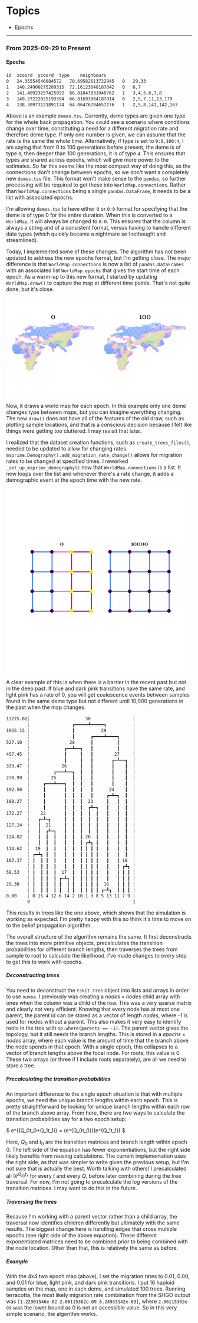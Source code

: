 # Topics

- Epochs

---

### From 2025-09-29 to Present

#### Epochs

```
id	xcoord	ycoord	type	neighbours
0	24.35554546084572	70.69582613722945	0	29,33
1	140.24900275289315	72.16123648187042	0	6,7
2	141.40923257425092	66.81847831948762	1	3,4,5,6,7,8
3	149.27222925193394	66.81693984187014	0	2,5,7,11,13,179
4	138.30973121891174	64.06476794657276	1	2,5,8,141,142,163
```

Above is an example `demes.tsv`. Currently, deme types are given one type for the whole back propagation. You could see a scenario where conditions change over time, constituting a need for a different migration rate and therefore deme type. If only one number is given, we can assume that the rate is the same the whole time. Alternatively, if type is set to `0:0,100:4`, I am saying that from 0 to 100 generations before present, the deme is of type `0`, then deeper than 100 generations, it is of type `4`. This ensures that types are shared across epochs, which will give more power to the estimates. So far this seems like the most compact way of doing this, as the connections don't change between epochs, so we don't want a completely new `demes.tsv` file. This format won't make sense to the `pandas`, so further processing will be required to get these into `WorldMap.connections`. Rather than `WorldMap.connections` being a single `pandas.DataFrame`, it needs to be a list with associated epochs.

I'm allowing `demes.tsv` to have either `0` or `0:0` format for specifying that the deme is of type 0 for the entire duration. When this is converted to a `WorldMap`, it will always be changed to `0:0`. This ensures that the column is always a string and of a consistent format, versus having to handle different data types (which quickly became a nightmare so I rethought and streamlined).

Today, I implemented some of these changes. The algorithm has not been updated to address the new epochs format, but I'm getting close. The major difference is that `WorldMap.connections` is now a list of `pandas.DataFrames` with an associated list `WorldMap.epochs` that gives the start time of each epoch. As a warm-up to this new format, I started by updating `WorldMap.draw()` to capture the map at different time points. That's not quite done, but it's close.

![World Map With Epochs](assets/epochs/figures/world_map_epochs.png)

Now, it draws a world map for each epoch. In this example only one deme changes type between maps, but you can imagine everything changing. The new `draw()` does not have all of the features of the old draw, such as plotting sample locations, and that is a conscious decision because I felt like things were getting too cluttered. I may revisit that later.

I realized that the dataset creation functions, such as `create_trees_files()`, needed to be updated to allow for changing rates. `msprime.Demography().add_migration_rate_change()` allows for migration rates to be changed at specified times. I reworked `_set_up_msprime_demography()` now that `WorldMap.connections` is a list. It now loops over the list and whenever there's a rate change, it adds a demographic event at the epoch time with the new rate.

![World map with a barrier in the recent past](assets/epochs/figures/world_map_barrier.png)

A clear example of this is when there is a barrier in the recent past but not in the deep past. If blue and dark pink transitions have the same rate, and light pink has a rate of 0, you will get coalescence events between samples found in the same deme type but not different until 10,000 generations in the past when the map changes.

```
13275.02┊                     30                ┊
        ┊                ┏━━━━━┻━━━━━┓          ┊
1055.15 ┊                ┃          29          ┊
        ┊                ┃      ┏━━━━┻━━━━┓     ┊
527.10  ┊               28      ┃         ┃     ┊
        ┊             ┏━━┻━━┓   ┃         ┃     ┊
457.45  ┊             ┃     ┃   ┃        27     ┊
        ┊             ┃     ┃   ┃       ┏━┻━━┓  ┊
333.47  ┊            26     ┃   ┃       ┃    ┃  ┊
        ┊         ┏━━━┻━━┓  ┃   ┃       ┃    ┃  ┊
238.99  ┊        25      ┃  ┃   ┃       ┃    ┃  ┊
        ┊     ┏━━━┻━━━┓  ┃  ┃   ┃       ┃    ┃  ┊
192.50  ┊     ┃       ┃  ┃  ┃   ┃      24    ┃  ┊
        ┊     ┃       ┃  ┃  ┃   ┃     ┏━┻━┓  ┃  ┊
188.27  ┊     ┃       ┃  ┃  ┃  23     ┃   ┃  ┃  ┊
        ┊     ┃       ┃  ┃  ┃  ┏┻━┓   ┃   ┃  ┃  ┊
172.27  ┊    22       ┃  ┃  ┃  ┃  ┃   ┃   ┃  ┃  ┊
        ┊   ┏━┻━┓     ┃  ┃  ┃  ┃  ┃   ┃   ┃  ┃  ┊
127.24  ┊   ┃  21     ┃  ┃  ┃  ┃  ┃   ┃   ┃  ┃  ┊
        ┊   ┃  ┏┻━┓   ┃  ┃  ┃  ┃  ┃   ┃   ┃  ┃  ┊
124.82  ┊   ┃  ┃  ┃   ┃  ┃  ┃ 20  ┃   ┃   ┃  ┃  ┊
        ┊   ┃  ┃  ┃   ┃  ┃  ┃ ┏┻┓ ┃   ┃   ┃  ┃  ┊
114.62  ┊  19  ┃  ┃   ┃  ┃  ┃ ┃ ┃ ┃   ┃   ┃  ┃  ┊
        ┊ ┏━┻┓ ┃  ┃   ┃  ┃  ┃ ┃ ┃ ┃   ┃   ┃  ┃  ┊
107.37  ┊ ┃  ┃ ┃  ┃   ┃  ┃  ┃ ┃ ┃ ┃   ┃   ┃ 18  ┊
        ┊ ┃  ┃ ┃  ┃   ┃  ┃  ┃ ┃ ┃ ┃   ┃   ┃ ┏┻┓ ┊
58.53   ┊ ┃  ┃ ┃  ┃  17  ┃  ┃ ┃ ┃ ┃   ┃   ┃ ┃ ┃ ┊
        ┊ ┃  ┃ ┃  ┃ ┏━┻┓ ┃  ┃ ┃ ┃ ┃   ┃   ┃ ┃ ┃ ┊
29.30   ┊ ┃  ┃ ┃  ┃ ┃  ┃ ┃  ┃ ┃ ┃ ┃  16   ┃ ┃ ┃ ┊
        ┊ ┃  ┃ ┃  ┃ ┃  ┃ ┃  ┃ ┃ ┃ ┃ ┏━┻┓  ┃ ┃ ┃ ┊
0.00    ┊ 0 15 4 12 6 14 2 10 1 3 8 5 13 11 7 9 ┊
        0                                       1
```

This results in trees like the one above, which shows that the simulation is working as expected. I'm pretty happy with this so think it's time to move on to the belief propagation algorithm.

The overall structure of the algorithm remains the same. It first deconstructs the trees into more primitive objects, precalculates the transition probabilities for different branch lengths, then traverses the trees from sample to root to calculate the likelihood. I've made changes to every step to get this to work with epochs.

##### Deconstructing trees

You need to deconstruct the `tskit.Tree` object into lists and arrays in order to use `numba`. I previously was creating a $nodes \times nodes$ child array with ones when the column was a child of the row. This was a very sparse matrix and clearly not very efficient. Knowing that every node has at most one parent, the parent id can be stored as a vector of length $nodes$, where -1 is used for nodes without a parent. This also makes it very easy to identify roots in the tree with `np.where(parents == -1)`. The parent vector gives the topology, but it still needs the branch lengths. This is stored in a $epochs \times nodes$ array, where each value is the amount of time that the branch above the node spends in that epoch. With a single epoch, this collapses to a vector of branch lengths above the focal node. For roots, this value is 0. These two arrays (or three if I include roots separately), are all we need to store a tree.

##### Precalculating the transition probabilities

An important difference to the single epoch situation is that with multiple epochs, we need the unique branch lengths within each epoch. This is pretty straightforward by looking for unique branch lengths within each row of the branch above array. From here, there are two ways to calculate the transition probabilities say for a two epoch setup:

$
e^{(Q_0t_0+Q_1t_1)} = (e^{Q_0t_0})(e^{Q_1t_1})
$

Here, $Q_0$ and $t_0$ are the transition matrices and branch length within epoch 0. The left side of the equation has fewer exponentiations, but the right side likely benefits from reusing calculations. The current implementation uses the right side, as that was simpler to write given the previous setup, but I'm not sure that is actually the best. Worth talking with others! I precalculated all $(e^{Q_x})^{t_x}$ for every $t$ and every $Q$, before later combining during the tree traversal. For now, I'm not going to precalculate the log versions of the transition matrices. I may want to do this in the future.

##### Traversing the trees

Because I'm working with a parent vector rather than a child array, the traversal now identifies children differently but ultimately with the same results. The biggest change here is handling edges that cross multiple epochs (see right side of the above equation). These different exponentiated matrices need to be combined prior to being combined with the node location. Other than that, this is relatively the same as before.

##### Example

With the 4x4 two epoch map (above), I set the migration rates to 0.01, 0.00, and 0.01 for blue, light pink, and dark pink transitions. I put 16 haploid samples on the map, one in each deme, and simulated 100 trees. Running terracotta, the most likely migration rate combination from the SHGO output was `[1.22901546e-02 2.06115362e-09 8.24933142e-03]`, where `2.06115362e-09` was the lower bound as 0 is not an accessible value. So in this very simple scenario, the algorithm works.